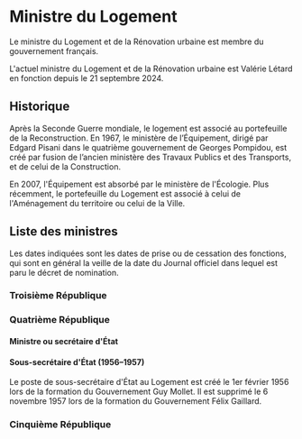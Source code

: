 # Ministre du Logement

Le ministre du Logement et de la Rénovation urbaine est membre du gouvernement français.

L'actuel ministre du Logement et de la Rénovation urbaine est Valérie Létard en fonction depuis le 21 septembre 2024.

## Historique

Après la Seconde Guerre mondiale, le logement est associé au portefeuille de la Reconstruction. En 1967, le ministère de l’Équipement, dirigé par Edgard Pisani dans le quatrième gouvernement de Georges Pompidou, est créé par fusion de l’ancien ministère des Travaux Publics et des Transports, et de celui de la Construction.

En 2007, l'Équipement est absorbé par le ministère de l'Écologie. Plus récemment, le portefeuille du Logement est associé à celui de l'Aménagement du territoire ou celui de la Ville.

## Liste des ministres

Les dates indiquées sont les dates de prise ou de cessation des fonctions, qui sont en général la veille de la date du Journal officiel dans lequel est paru le décret de nomination.

### Troisième République

### Quatrième République

#### Ministre ou secrétaire d'État

#### Sous-secrétaire d'État (1956–1957)

Le poste de sous-secrétaire d'État au Logement est créé le 1er février 1956 lors de la formation du Gouvernement Guy Mollet. Il est supprimé le 6 novembre 1957 lors de la formation du Gouvernement Félix Gaillard.

### Cinquième République
